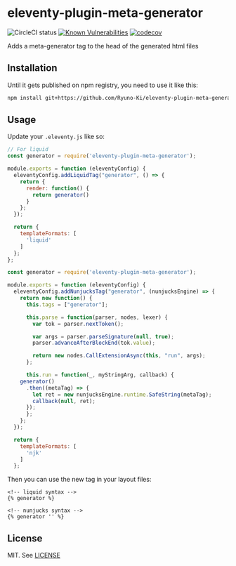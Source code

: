 # eleventy-plugin-meta-generator

![CircleCI status](https://img.shields.io/circleci/project/github/Ryuno-Ki/eleventy-plugin-meta-generator.svg?style=popout-square)
[![Known Vulnerabilities](https://snyk.io/test/github/Ryuno-Ki/eleventy-plugin-meta-generator/badge.svg?targetFile=package.json)](https://snyk.io/test/github/Ryuno-Ki/eleventy-plugin-meta-generator?targetFile=package.json)
[![codecov](https://codecov.io/gh/Ryuno-Ki/eleventy-plugin-meta-generator/branch/master/graph/badge.svg)](https://codecov.io/gh/Ryuno-Ki/eleventy-plugin-meta-generator)

Adds a meta-generator tag to the head of the generated html files

## Installation

Until it gets published on npm registry, you need to use it like this:

```sh
npm install git+https://github.com/Ryuno-Ki/eleventy-plugin-meta-generator.git
```

## Usage

Update your `.eleventy.js` like so:

```js
// For liquid
const generator = require('eleventy-plugin-meta-generator');

module.exports = function (eleventyConfig) {
  eleventyConfig.addLiquidTag("generator", () => {
    return {
      render: function() {
        return generator()
      }
    };
  });

  return {
    templateFormats: [
      'liquid'
    ]
  };
};
```

```js
const generator = require('eleventy-plugin-meta-generator');

module.exports = function (eleventyConfig) {
  eleventyConfig.addNunjucksTag("generator", (nunjucksEngine) => {
    return new function() {
      this.tags = ["generator"];

      this.parse = function(parser, nodes, lexer) {
        var tok = parser.nextToken();

        var args = parser.parseSignature(null, true);
        parser.advanceAfterBlockEnd(tok.value);

        return new nodes.CallExtensionAsync(this, "run", args);
      };

      this.run = function(_, myStringArg, callback) {
	generator()
	  .then((metaTag) => {
	    let ret = new nunjucksEngine.runtime.SafeString(metaTag);
	    callback(null, ret);
	  });
      };
    };
  });

  return {
    templateFormats: [
      'njk'
    ]
  };
```

Then you can use the new tag in your layout files:

```liquid
<!-- liquid syntax -->
{% generator %}
```

```njk
<!-- nunjucks syntax -->
{% generator '' %}
```

## License

MIT. See [LICENSE](./LICENSE)
